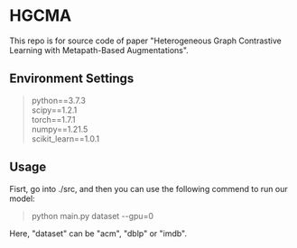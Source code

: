 # HGCMA

This repo is for source code of paper "Heterogeneous Graph Contrastive Learning with Metapath-Based Augmentations".

## Environment Settings
> python==3.7.3 \
> scipy==1.2.1 \
> torch==1.7.1 \
> numpy==1.21.5 \
> scikit_learn==1.0.1

## Usage
Fisrt, go into ./src, and then you can use the following commend to run our model: 
> python main.py dataset --gpu=0

Here, "dataset" can be "acm", "dblp" or "imdb".
